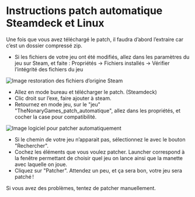 # Instructions patch automatique Steamdeck et Linux

Une fois que vous avez téléchargé le patch, il faudra d’abord l’extraire car c’est un dossier compressé zip.

- Si les fichiers de votre jeu ont été modifiés, allez dans les paramètres du jeu sur Steam, et faite :
Propriétés → Fichiers installés → Vérifier l’intégrité des fichiers du jeu

![Image restoration des fichiers d’origine Steam](/assets/jeu/999/jeufr/installation/steam_restoration_fichiers.webp)

- Allez en mode bureau et télécharger le patch. (Steamdeck)
- Clic droit sur l’exe, faire ajouter à steam.
- Retournez en mode jeu, sur le "jeu" "TheNonaryGames_patch_automatique", allez dans les propriétés, et cocher la case pour compatibilité.

![Image logiciel pour patcher automatiquement](/assets/jeu/999/jeufr/installation/logiciel_patch_auto.webp)

- Si le chemin de votre jeu n’apparait pas, sélectionnez le avec le bouton "Rechercher".
- Cochez les éléments que vous voulez patcher. Launcher correspond à la fenêtre permettant de choisir quel jeu on lance ainsi que la manette avec laquelle on joue.
- Cliquez sur "Patcher". Attendez un peu, et ça sera bon, votre jeu sera patché !

Si vous avez des problèmes, tentez de patcher manuellement.